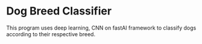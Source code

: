 # Dog Breed Classifier

This program uses deep learning, CNN on fastAI framework to classify dogs according to their respective breed.

